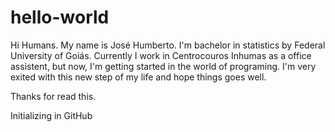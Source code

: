 # hello-world

Hi Humans.
My name is José Humberto. I'm bachelor in statistics by Federal University of Goiás. Currently I work in Centrocouros Inhumas as a office assistent, but now, I'm getting started in the world of programing. I'm very exited with this new step of my life and hope things goes well.

Thanks for read this.

Initializing in GitHub 
